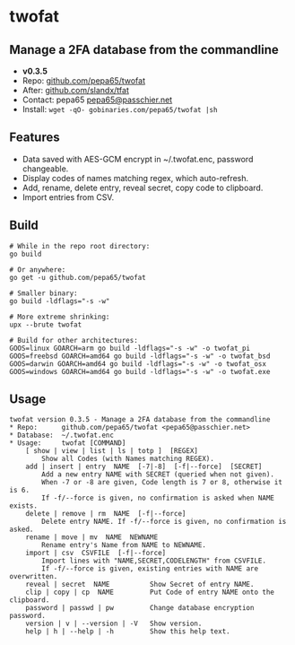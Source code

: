 # twofat
## Manage a 2FA database from the commandline
* **v0.3.5**
* Repo: [github.com/pepa65/twofat](https://github.com/pepa65/twofat)
* After: [github.com/slandx/tfat](https://github.com/slandx/tfat)
* Contact: pepa65 <pepa65@passchier.net>
* Install: `wget -qO- gobinaries.com/pepa65/twofat |sh`

## Features
* Data saved with AES-GCM encrypt in ~/.twofat.enc, password changeable.
* Display codes of names matching regex, which auto-refresh.
* Add, rename, delete entry, reveal secret, copy code to clipboard.
* Import entries from CSV.

## Build
```shell
# While in the repo root directory:
go build

# Or anywhere:
go get -u github.com/pepa65/twofat

# Smaller binary:
go build -ldflags="-s -w"

# More extreme shrinking:
upx --brute twofat

# Build for other architectures:
GOOS=linux GOARCH=arm go build -ldflags="-s -w" -o twofat_pi
GOOS=freebsd GOARCH=amd64 go build -ldflags="-s -w" -o twofat_bsd
GOOS=darwin GOARCH=amd64 go build -ldflags="-s -w" -o twofat_osx
GOOS=windows GOARCH=amd64 go build -ldflags="-s -w" -o twofat.exe
```

## Usage
```
twofat version 0.3.5 - Manage a 2FA database from the commandline
* Repo:      github.com/pepa65/twofat <pepa65@passchier.net>
* Database:  ~/.twofat.enc
* Usage:     twofat [COMMAND]
    [ show | view | list | ls | totp ]  [REGEX]
        Show all Codes (with Names matching REGEX).
    add | insert | entry  NAME  [-7|-8]  [-f|--force]  [SECRET]
        Add a new entry NAME with SECRET (queried when not given).
        When -7 or -8 are given, Code length is 7 or 8, otherwise it is 6.
        If -f/--force is given, no confirmation is asked when NAME exists.
    delete | remove | rm  NAME  [-f|--force]
        Delete entry NAME. If -f/--force is given, no confirmation is asked.
    rename | move | mv  NAME  NEWNAME
        Rename entry's Name from NAME to NEWNAME.
    import | csv  CSVFILE  [-f|--force]
        Import lines with "NAME,SECRET,CODELENGTH" from CSVFILE.
        If -f/--force is given, existing entries with NAME are overwritten.
    reveal | secret  NAME          Show Secret of entry NAME.
    clip | copy | cp  NAME         Put Code of entry NAME onto the clipboard.
    password | passwd | pw         Change database encryption password.
    version | v | --version | -V   Show version.
    help | h | --help | -h         Show this help text.
```
